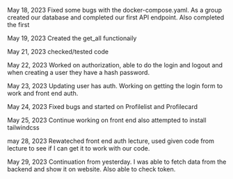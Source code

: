 May 18, 2023
Fixed some bugs with the docker-compose.yaml.
As a group created our database and completed our first API endpoint. Also completed the first

May 19, 2023
Created the get_all functionaily

May 21, 2023
checked/tested code

May 22, 2023
Worked on authorization, able to do the login and logout and when creating a user they have a hash password.

May 23, 2023
Updating user has auth. Working on getting the login form to work and front end auth.

May 24, 2023
Fixed bugs and started on Profilelist and Profilecard

May 25, 2023
Continue working on front end also attempted to install tailwindcss

may 28, 2023
Rewateched front end auth lecture, used given code from lecture to see if I can get it to work with our code.

May 29, 2023
Continuation from yesterday. I was able to fetch data from the backend and show it on website. Also able to check token.
